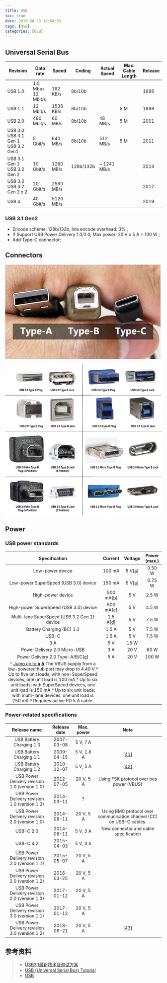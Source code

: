 ```yaml
---
title: USB
toc: true
date: 2019-08-28 18:54:39
tags: [USB]
categories: [USB]
---
```




<!--more-->

## Universal Serial Bus

| Revision                                   | Data rate               | Speed     | Coding    | Actual Speed | Max. Cable Length | Release |
| ------------------------------------------ | ----------------------- | --------- | --------- | ------------ | ----------------- | ------- |
| USB 1.0                                    | 1.5 Mbps <br/>12 Mbit/s | 192 KB/s  | 8b/10b    |              |                   | 1996    |
| USB 1.1                                    | 12 Mbit/s               | 1536 KB/s | 8b/10b    |              | 5 M               | 1998    |
| USB 2.0                                    | 480 Mbit/s              | 60 MB/s   | 8b/10b    | 48 MB/s      | 5 M               | 2001    |
| USB 3.0<br/>USB 3.1 Gen 1<br/>USB 3.2 Gen1 | 5 Gbit/s                | 640 MB/s  | 8b/10b    | 512 MB/s     | 5 M               | 2011    |
| USB 3.1 Gen  2<br/>USB 3.2 Gen 2           | 10 Gbit/s               | 1280 MB/s | 128b/132b | ~ 1241 MB/s  |                   | 2014    |
| USB 3.2<br/>USB 3.2 Gen 2 x 2              | 20 Gbit/s               | 2560 MB/s |           |              |                   | 2017    |
| USB 4                                      | 40 Gbit/s               | 5120 MB/s |           |              |                   | 2019    |

### USB 3.1 Gen2

- Encode scheme: 128b/132b, line encode overhead: 3% ;
- If Support USB Power Delivery 1.0/2.0, Max power: 20 V x 5 A = 100 W ;
- Add Type-C connector;

## Connectors

![1547451006618](USB/1547451006618.png)

![USB connectors](USB/usb-tutorial_connectors.gif)

## Power

### USB power standards

|                        Specification                         |                           Current                            |                           Voltage                            | Power (max.) |
| :----------------------------------------------------------: | :----------------------------------------------------------: | :----------------------------------------------------------: | :----------: |
|                       Low-power device                       |                            100 mA                            | 5 V[[a\]](https://en.wikipedia.org/wiki/USB#cite_note-Vdrop-81) |    0.50 W    |
|            Low-power SuperSpeed (USB 3.0) device             |                            150 mA                            | 5 V[[a\]](https://en.wikipedia.org/wiki/USB#cite_note-Vdrop-81) |    0.75 W    |
|                      High-power device                       | 500 mA[[b\]](https://en.wikipedia.org/wiki/USB#cite_note-82) |                             5 V                              |    2.5 W     |
|            High-power SuperSpeed (USB 3.0) device            | 900 mA[[c\]](https://en.wikipedia.org/wiki/USB#cite_note-83) |                             5 V                              |    4.5 W     |
|         Multi-lane SuperSpeed (USB 3.2 Gen 2) device         | 1.5 A[[d\]](https://en.wikipedia.org/wiki/USB#cite_note-84)  |                             5 V                              |    7.5 W     |
|                  Battery Charging (BC) 1.2                   |                            1.5 A                             |                             5 V                              |    7.5 W     |
|                            USB-C                             |                            1.5 A                             |                             5 V                              |    7.5 W     |
|                             3 A                              |                             5 V                              |                             15 W                             |              |
|                 Power Delivery 2.0 Micro-USB                 |                             3 A                              |                             20 V                             |     60 W     |
| Power Delivery 2.0 Type-A/B/C[[e\]](https://en.wikipedia.org/wiki/USB#cite_note-req_5A_cable-85) |                             5 A                              |                             20 V                             |    100 W     |
| ^ [Jump up to:***a***](https://en.wikipedia.org/wiki/USB#cite_ref-Vdrop_81-0) [***b***](https://en.wikipedia.org/wiki/USB#cite_ref-Vdrop_81-1) The VBUS supply from a low-powered hub port may drop to 4.40 V.**^** Up to five unit loads; with non-SuperSpeed devices, one unit load is 100 mA.**^** Up to six unit loads; with SuperSpeed devices, one unit load is 150 mA.**^** Up to six unit loads; with multi-lane devices, one unit load is 250 mA.**^** Requires active PD 5 A cable. |                                                              |                                                              |              |

### Power-related specifications

|                 Release name                  | Release date | Max. power |                             Note                             |
| :-------------------------------------------: | :----------: | :--------: | :----------------------------------------------------------: |
|           USB Battery Charging 1.0            |  2007-03-08  |  5 V, ? A  |                                                              |
|           USB Battery Charging 1.1            |  2009-04-15  | 5 V, 1.8 A |   [[41\]](https://en.wikipedia.org/wiki/USB#cite_note-41)    |
|           USB Battery Charging 1.2            |  2010-12-07  |  5 V, 5 A  |   [[42\]](https://en.wikipedia.org/wiki/USB#cite_note-42)    |
| USB Power Delivery revision 1.0 (version 1.0) |  2012-07-05  | 20 V, 5 A  |           Using FSK protocol over bus power (VBUS)           |
| USB Power Delivery revision 1.0 (version 1.3) |  2014-03-11  |     ?      |                                                              |
| USB Power Delivery revision 2.0 (version 1.0) |  2014-08-11  | 20 V, 5 A  | Using BMC protocol over communication channel (CC) on USB-C cables. |
|                   USB-C 2.0                   |  2014-08-11  |  5 V, 3 A  |            New connector and cable specification             |
|                   USB-C 4.2                   |  2015-04-03  |  5 V, 3 A  |                                                              |
| USB Power Delivery revision 2.0 (version 1.1) |  2015-05-07  | 20 V, 5 A  |                                                              |
| USB Power Delivery revision 2.0 (version 1.2) |  2016-03-25  | 20 V, 5 A  |                                                              |
| USB Power Delivery revision 2.0 (version 1.3) |  2017-01-12  | 20 V, 5 A  |                                                              |
| USB Power Delivery revision 3.0 (version 1.1) |  2017-01-12  | 20 V, 5 A  |                                                              |
| USB Power Delivery revision 3.0 (version 1.2) |  2018-06-21  | 20 V, 5 A  |   [[43\]](https://en.wikipedia.org/wiki/USB#cite_note-43)    |

## 参考资料

> - [USB3.1最新技术及测试方案](https://wenku.baidu.com/view/749990058e9951e79a892758.html)
> - [USB (Universal Serial Bus) Tutorial](http://www.l-com.com/content/USB-Tutorial.html)
> - [USB](https://en.wikipedia.org/wiki/USB)
